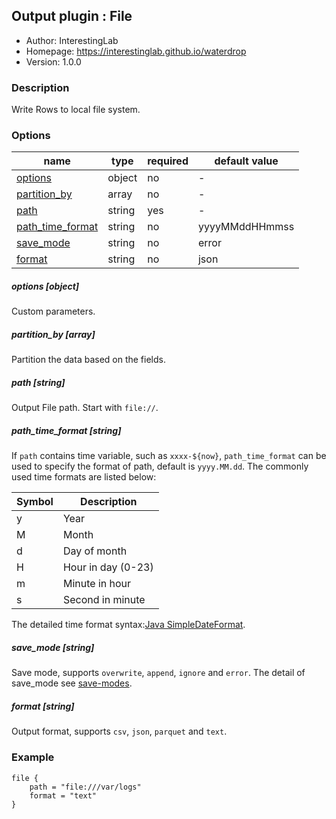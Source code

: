 ## Output plugin : File

* Author: InterestingLab
* Homepage: https://interestinglab.github.io/waterdrop
* Version: 1.0.0

### Description

Write Rows to local file system.

### Options

| name | type | required | default value |
| --- | --- | --- | --- |
| [options](#options-object) | object | no | - |
| [partition_by](#partition_by-array) | array | no | - |
| [path](#path-string) | string | yes | - |
| [path_time_format](#path_time_format-string) | string | no | yyyyMMddHHmmss |
| [save_mode](#save_mode-string) | string | no | error |
| [format](#format-string) | string | no | json |

##### options [object]

Custom parameters.

##### partition_by [array]

Partition the data based on the fields.

##### path [string]

Output File path. Start with `file://`.

##### path_time_format [string]

If `path` contains time variable, such as `xxxx-${now}`, `path_time_format` can be used to specify the format of path, default is `yyyy.MM.dd`. The commonly used time formats are listed below:


| Symbol | Description |
| --- | --- |
| y | Year |
| M | Month |
| d | Day of month |
| H | Hour in day (0-23) |
| m | Minute in hour |
| s | Second in minute |

The detailed time format syntax:[Java SimpleDateFormat](https://docs.oracle.com/javase/tutorial/i18n/format/simpleDateFormat.html).

##### save_mode [string]

Save mode, supports `overwrite`, `append`, `ignore` and `error`. The detail of save_mode see [save-modes](http://spark.apache.org/docs/2.2.0/sql-programming-guide.html#save-modes).

##### format [string]

Output format, supports `csv`, `json`, `parquet` and `text`.


### Example

```
file {
    path = "file:///var/logs"
    format = "text"
}
```
